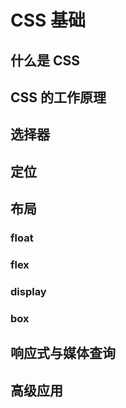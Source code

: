 # CSS 基础

## 什么是 CSS

## CSS 的工作原理

## 选择器

## 定位

## 布局

### float

### flex

### display

### box

## 响应式与媒体查询

## 高级应用
